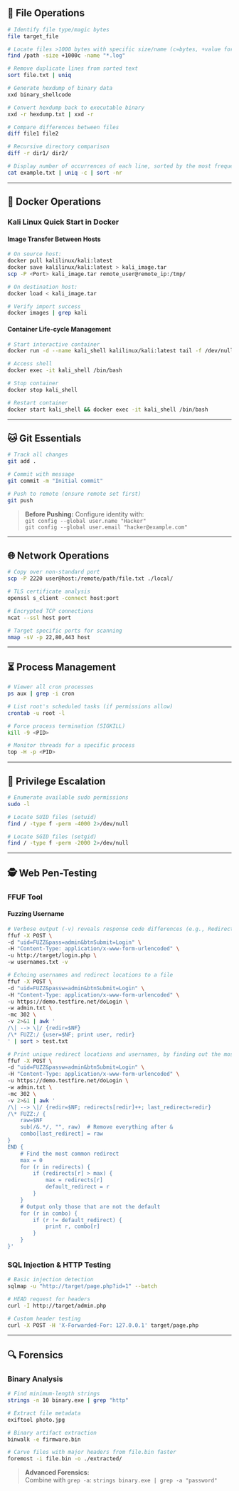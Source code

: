 ## 🔧 File Operations
```bash
# Identify file type/magic bytes
file target_file

# Locate files >1000 bytes with specific size/name (c=bytes, +value for minimum)
find /path -size +1000c -name "*.log"

# Remove duplicate lines from sorted text
sort file.txt | uniq

# Generate hexdump of binary data
xxd binary_shellcode

# Convert hexdump back to executable binary
xxd -r hexdump.txt | xxd -r

# Compare differences between files
diff file1 file2

# Recursive directory comparison
diff -r dir1/ dir2/

# Display number of occurrences of each line, sorted by the most frequent
cat example.txt | uniq -c | sort -nr
```

---

## 🐋 Docker Operations

### Kali Linux Quick Start in Docker

#### Image Transfer Between Hosts
```bash
# On source host:
docker pull kalilinux/kali:latest
docker save kalilinux/kali:latest > kali_image.tar
scp -P <Port> kali_image.tar remote_user@remote_ip:/tmp/

# On destination host:
docker load < kali_image.tar

# Verify import success
docker images | grep kali
```

#### Container Life-cycle Management
```bash
# Start interactive container
docker run -d --name kali_shell kalilinux/kali:latest tail -f /dev/null

# Access shell
docker exec -it kali_shell /bin/bash

# Stop container
docker stop kali_shell

# Restart container
docker start kali_shell && docker exec -it kali_shell /bin/bash
```

---

## 🐱 Git Essentials
```bash
# Track all changes
git add .

# Commit with message
git commit -m "Initial commit"

# Push to remote (ensure remote set first)
git push
```

> **Before Pushing:** Configure identity with:  
> `git config --global user.name "Hacker"`  
> `git config --global user.email "hacker@example.com"`

---

## 🌐 Network Operations
```bash
# Copy over non-standard port
scp -P 2220 user@host:/remote/path/file.txt ./local/

# TLS certificate analysis
openssl s_client -connect host:port

# Encrypted TCP connections
ncat --ssl host port

# Target specific ports for scanning
nmap -sV -p 22,80,443 host
```

---

## ⏳ Process Management
```bash
# Viewer all cron processes
ps aux | grep -i cron

# List root's scheduled tasks (if permissions allow)
crontab -u root -l

# Force process termination (SIGKILL)
kill -9 <PID>

# Monitor threads for a specific process
top -H -p <PID>
```

---

## 🚀 Privilege Escalation
```bash
# Enumerate available sudo permissions
sudo -l

# Locate SUID files (setuid)
find / -type f -perm -4000 2>/dev/null

# Locate SGID files (setgid)
find / -type f -perm -2000 2>/dev/null
```

---

## 🕵️ Web Pen-Testing

### FFUF Tool
#### Fuzzing Username
```bash
# Verbose output (-v) reveals response code differences (e.g., Redirect Location)
ffuf -X POST \
-d "uid=FUZZ&pass=admin&btnSubmit=Login" \
-H "Content-Type: application/x-www-form-urlencoded" \
-u http://target/login.php \
-w usernames.txt -v

# Echoing usernames and redirect locations to a file
ffuf -X POST \
-d "uid=FUZZ&passw=admin&btnSubmit=Login" \
-H "Content-Type: application/x-www-form-urlencoded" \
-u https://demo.testfire.net/doLogin \
-w admin.txt \
-mc 302 \
-v 2>&1 | awk '
/\| --> \|/ {redir=$NF}
/\* FUZZ:/ {user=$NF; print user, redir}
' | sort > test.txt

# Print unique redirect locations and usernames, by finding out the most frequent redirect path and filtering it out
ffuf -X POST \
-d "uid=FUZZ&passw=admin&btnSubmit=Login" \
-H "Content-Type: application/x-www-form-urlencoded" \
-u https://demo.testfire.net/doLogin \
-w admin.txt \
-mc 302 \
-v 2>&1 | awk '
/\| --> \|/ {redir=$NF; redirects[redir]++; last_redirect=redir}
/\* FUZZ:/ {
    raw=$NF
    sub(/&.*/, "", raw)  # Remove everything after &
    combo[last_redirect] = raw
}
END {
    # Find the most common redirect
    max = 0
    for (r in redirects) {
        if (redirects[r] > max) {
            max = redirects[r]
            default_redirect = r
        }
    }
    # Output only those that are not the default
    for (r in combo) {
        if (r != default_redirect) {
            print r, combo[r]
        }
    }
}'
```

### SQL Injection & HTTP Testing
```bash
# Basic injection detection
sqlmap -u "http://target/page.php?id=1" --batch

# HEAD request for headers
curl -I http://target/admin.php

# Custom header testing
curl -X POST -H 'X-Forwarded-For: 127.0.0.1' target/page.php
```

---

## 🔍 Forensics

### Binary Analysis
```bash
# Find minimum-length strings
strings -n 10 binary.exe | grep "http"

# Extract file metadata
exiftool photo.jpg

# Binary artifact extraction
binwalk -e firmware.bin

# Carve files with major headers from file.bin faster
foremost -i file.bin -o ./extracted/
```

> **Advanced Forensics:**  
> Combine with `grep -a`: `strings binary.exe | grep -a "password"`